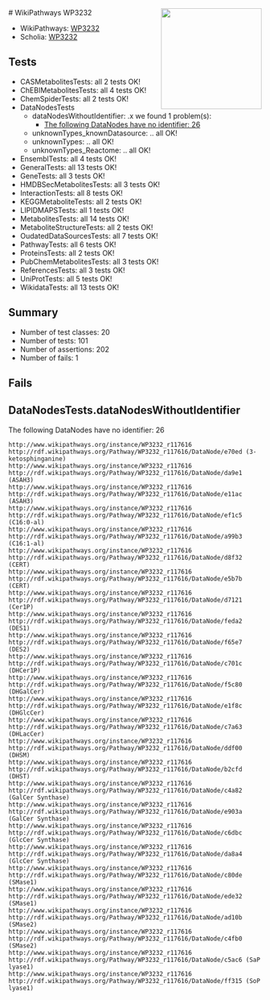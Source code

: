 <img style="float: right; width: 200px" src="https://upload.wikimedia.org/wikipedia/commons/thumb/8/83/Wplogo_with_text_500.png/640px-Wplogo_with_text_500.png" />
# WikiPathways WP3232

* WikiPathways: [WP3232](https://new.wikipathways.org/pathways/WP3232)
* Scholia: [WP3232](https://scholia.toolforge.org/wikipathways/WP3232)
## Tests
* CASMetabolitesTests: all 2 tests OK!
* ChEBIMetabolitesTests: all 4 tests OK!
* ChemSpiderTests: all 2 tests OK!
* DataNodesTests
    * dataNodesWithoutIdentifier: .x we found 1 problem(s):
        * [The following DataNodes have no identifier: 26](#8792c4b5)
    * unknownTypes_knownDatasource: .. all OK!
    * unknownTypes: .. all OK!
    * unknownTypes_Reactome: .. all OK!
* EnsemblTests: all 4 tests OK!
* GeneralTests: all 13 tests OK!
* GeneTests: all 3 tests OK!
* HMDBSecMetabolitesTests: all 3 tests OK!
* InteractionTests: all 8 tests OK!
* KEGGMetaboliteTests: all 2 tests OK!
* LIPIDMAPSTests: all 1 tests OK!
* MetabolitesTests: all 14 tests OK!
* MetaboliteStructureTests: all 2 tests OK!
* OudatedDataSourcesTests: all 7 tests OK!
* PathwayTests: all 6 tests OK!
* ProteinsTests: all 2 tests OK!
* PubChemMetabolitesTests: all 3 tests OK!
* ReferencesTests: all 3 tests OK!
* UniProtTests: all 5 tests OK!
* WikidataTests: all 13 tests OK!


## Summary

* Number of test classes: 20
* Number of tests: 101
* Number of assertions: 202
* Number of fails: 1

## Fails

<a name="8792c4b5" />

## DataNodesTests.dataNodesWithoutIdentifier

The following DataNodes have no identifier: 26
```
http://www.wikipathways.org/instance/WP3232_r117616 http://rdf.wikipathways.org/Pathway/WP3232_r117616/DataNode/e70ed (3-ketosphinganine)
http://www.wikipathways.org/instance/WP3232_r117616 http://rdf.wikipathways.org/Pathway/WP3232_r117616/DataNode/da9e1 (ASAH3)
http://www.wikipathways.org/instance/WP3232_r117616 http://rdf.wikipathways.org/Pathway/WP3232_r117616/DataNode/e11ac (ASAH3)
http://www.wikipathways.org/instance/WP3232_r117616 http://rdf.wikipathways.org/Pathway/WP3232_r117616/DataNode/ef1c5 (C16:0-al)
http://www.wikipathways.org/instance/WP3232_r117616 http://rdf.wikipathways.org/Pathway/WP3232_r117616/DataNode/a99b3 (C16:1-al)
http://www.wikipathways.org/instance/WP3232_r117616 http://rdf.wikipathways.org/Pathway/WP3232_r117616/DataNode/d8f32 (CERT)
http://www.wikipathways.org/instance/WP3232_r117616 http://rdf.wikipathways.org/Pathway/WP3232_r117616/DataNode/e5b7b (CERT)
http://www.wikipathways.org/instance/WP3232_r117616 http://rdf.wikipathways.org/Pathway/WP3232_r117616/DataNode/d7121 (Cer1P)
http://www.wikipathways.org/instance/WP3232_r117616 http://rdf.wikipathways.org/Pathway/WP3232_r117616/DataNode/feda2 (DES1)
http://www.wikipathways.org/instance/WP3232_r117616 http://rdf.wikipathways.org/Pathway/WP3232_r117616/DataNode/f65e7 (DES2)
http://www.wikipathways.org/instance/WP3232_r117616 http://rdf.wikipathways.org/Pathway/WP3232_r117616/DataNode/c701c (DHCer1P)
http://www.wikipathways.org/instance/WP3232_r117616 http://rdf.wikipathways.org/Pathway/WP3232_r117616/DataNode/f5c80 (DHGalCer)
http://www.wikipathways.org/instance/WP3232_r117616 http://rdf.wikipathways.org/Pathway/WP3232_r117616/DataNode/e1f8c (DHGlcCer)
http://www.wikipathways.org/instance/WP3232_r117616 http://rdf.wikipathways.org/Pathway/WP3232_r117616/DataNode/c7a63 (DHLacCer)
http://www.wikipathways.org/instance/WP3232_r117616 http://rdf.wikipathways.org/Pathway/WP3232_r117616/DataNode/ddf00 (DHSM)
http://www.wikipathways.org/instance/WP3232_r117616 http://rdf.wikipathways.org/Pathway/WP3232_r117616/DataNode/b2cfd (DHST)
http://www.wikipathways.org/instance/WP3232_r117616 http://rdf.wikipathways.org/Pathway/WP3232_r117616/DataNode/c4a82 (GalCer Synthase)
http://www.wikipathways.org/instance/WP3232_r117616 http://rdf.wikipathways.org/Pathway/WP3232_r117616/DataNode/e903a (GalCer Synthase)
http://www.wikipathways.org/instance/WP3232_r117616 http://rdf.wikipathways.org/Pathway/WP3232_r117616/DataNode/c6dbc (GlcCer Synthase)
http://www.wikipathways.org/instance/WP3232_r117616 http://rdf.wikipathways.org/Pathway/WP3232_r117616/DataNode/da8a4 (GlcCer Synthase)
http://www.wikipathways.org/instance/WP3232_r117616 http://rdf.wikipathways.org/Pathway/WP3232_r117616/DataNode/c80de (SMase1)
http://www.wikipathways.org/instance/WP3232_r117616 http://rdf.wikipathways.org/Pathway/WP3232_r117616/DataNode/ede32 (SMase1)
http://www.wikipathways.org/instance/WP3232_r117616 http://rdf.wikipathways.org/Pathway/WP3232_r117616/DataNode/ad10b (SMase2)
http://www.wikipathways.org/instance/WP3232_r117616 http://rdf.wikipathways.org/Pathway/WP3232_r117616/DataNode/c4fb0 (SMase2)
http://www.wikipathways.org/instance/WP3232_r117616 http://rdf.wikipathways.org/Pathway/WP3232_r117616/DataNode/c5ac6 (SaP lyase1)
http://www.wikipathways.org/instance/WP3232_r117616 http://rdf.wikipathways.org/Pathway/WP3232_r117616/DataNode/ff315 (SoP lyase1)
```


